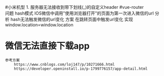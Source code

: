 #小米机型
    1. 服务器无法接收到带下划线(_)的自定义header
#vue-router    
    问题
        hash模式 IOS微信中调用"使用浏览器打开"的页面为第一次进入微信的url
    分析
        hash无法触发微信的url变化
    方案
        在跳转页面中触发url变化
    实现
        window.location=window.location     
# 微信无法直接下载app
    参考方案
        https://www.cnblogs.com/loj147/p/10271666.html
        https://developer.openinstall.io/p-1799776157/app-detail.html             